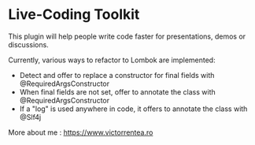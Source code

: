 # Live-Coding Toolkit

This plugin will help people write code faster for presentations, demos or discussions.

Currently, various ways to refactor to Lombok are implemented:
- Detect and offer to replace a constructor for final fields with @RequiredArgsConstructor
- When final fields are not set, offer to annotate the class with @RequiredArgsConstructor
- If a "log" is used anywhere in code, it offers to annotate the class with @Slf4j

More about me : https://www.victorrentea.ro